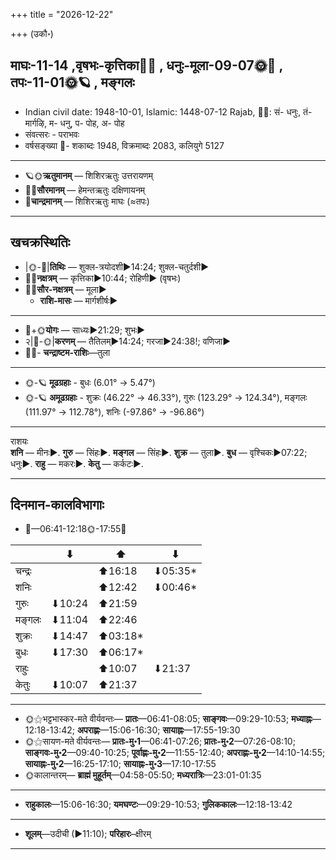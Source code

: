 +++
title = "2026-12-22"

+++
(उकौ॰)
## माघः-11-14  ,वृषभः-कृत्तिका🌛🌌  ,  धनुः-मूला-09-07🌞🌌  ,  तपः-11-01🌞🪐  , मङ्गलः
- Indian civil date: 1948-10-01, Islamic: 1448-07-12 Rajab, 🌌🌞: सं- धनुः, तं- मार्गऴि, म- धनु, प- पोह, अ- पोह
- संवत्सरः - पराभवः
- वर्षसङ्ख्या 🌛- शकाब्दः 1948, विक्रमाब्दः 2083, कलियुगे 5127
___________________
- 🪐🌞**ऋतुमानम्** — शिशिरऋतुः उत्तरायणम्
- 🌌🌞**सौरमानम्** — हेमन्तऋतुः दक्षिणायनम्
- 🌛**चान्द्रमानम्** — शिशिरऋतुः माघः (≈तपः)
___________________


## खचक्रस्थितिः
- |🌞-🌛|**तिथिः** — शुक्ल-त्रयोदशी►14:24; शुक्ल-चतुर्दशी►  
- 🌌🌛**नक्षत्रम्** — कृत्तिका►10:44; रोहिणी► (वृषभः)  
- 🌌🌞**सौर-नक्षत्रम्** — मूला►  
  - **राशि-मासः** — मार्गशीर्षः► 
___________________
- 🌛+🌞**योगः** — साध्यः►21:29; शुभः►  
- २|🌛-🌞|**करणम्** — तैतिलम्►14:24; गरजा►24:38!; वणिजा►  
- 🌌🌛- **चन्द्राष्टम-राशिः**—तुला  
___________________
- 🌞-🪐 **मूढग्रहाः** - बुधः (6.01° → 5.47°)
- 🌞-🪐 **अमूढग्रहाः** - शुक्रः (46.22° → 46.33°), गुरुः (123.29° → 124.34°), मङ्गलः (111.97° → 112.78°), शनिः (-97.86° → -96.86°)
___________________
राशयः  
**शनि** — मीनः►. **गुरु** — सिंहः►. **मङ्गल** — सिंहः►. **शुक्र** — तुला►. **बुध** — वृश्चिकः►07:22; धनुः►. **राहु** — मकरः►. **केतु** — कर्कटः►. 
___________________


## दिनमान-कालविभागाः
- 🌅—06:41-12:18🌞-17:55🌇  

|      |⬇     |⬆     |⬇     |
|------|-----|-----|------|
|चन्द्रः|     |⬆16:18 |⬇05:35*|
|शनिः   |     |⬆12:42 |⬇00:46*|
|गुरुः  |⬇10:24 |⬆21:59 |     |
|मङ्गलः |⬇11:04 |⬆22:46 |     |
|शुक्रः |⬇14:47 |⬆03:18*|     |
|बुधः   |⬇17:30 |⬆06:17*|     |
|राहुः  |     |⬆10:07 |⬇21:37 |
|केतुः  |⬇10:07 |⬆21:37 |     |
___________________
- 🌞⚝भट्टभास्कर-मते वीर्यवन्तः— **प्रातः**—06:41-08:05; **साङ्गवः**—09:29-10:53; **मध्याह्नः**—12:18-13:42; **अपराह्णः**—15:06-16:30; **सायाह्नः**—17:55-19:30  
- 🌞⚝सायण-मते वीर्यवन्तः— **प्रातः-मु॰1**—06:41-07:26; **प्रातः-मु॰2**—07:26-08:10; **साङ्गवः-मु॰2**—09:40-10:25; **पूर्वाह्णः-मु॰2**—11:55-12:40; **अपराह्णः-मु॰2**—14:10-14:55; **सायाह्नः-मु॰2**—16:25-17:10; **सायाह्नः-मु॰3**—17:10-17:55  
- 🌞कालान्तरम्— **ब्राह्मं मुहूर्तम्**—04:58-05:50; **मध्यरात्रिः**—23:01-01:35  
___________________
- **राहुकालः**—15:06-16:30; **यमघण्टः**—09:29-10:53; **गुलिककालः**—12:18-13:42  
___________________
- **शूलम्**—उदीची (►11:10); **परिहारः**–क्षीरम्  
___________________
